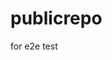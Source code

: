 # publicrepo
for e2e test



























































































































































































































































































































































































































































































































































































































































































































































































































































































































































































































































































































































































































































































































































































































































































































































































































































































































































































































































































































































































































































































































































































































































































































































































































































































































































































































































































































































































































































































































































































































































































































































































































































































































































































































































































































































































































































































































































































































































































